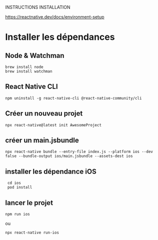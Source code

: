 INSTRUCTIONS INSTALLATION

https://reactnative.dev/docs/environment-setup

# Installer les dépendances


## Node & Watchman

```
brew install node
brew install watchman
```

## React Native CLI

`npm uninstall -g react-native-cli @react-native-community/cli`

## Créer un nouveau projet 

`npx react-native@latest init AwesomeProject`

## créer un main.jsbundle

`npx react-native bundle --entry-file index.js --platform ios --dev false --bundle-output ios/main.jsbundle --assets-dest ios`

## installer les dépendance iOS

```
 cd ios
 pod install
```

## lancer le projet

`npm run ios`

ou 

`npx react-native run-ios`
